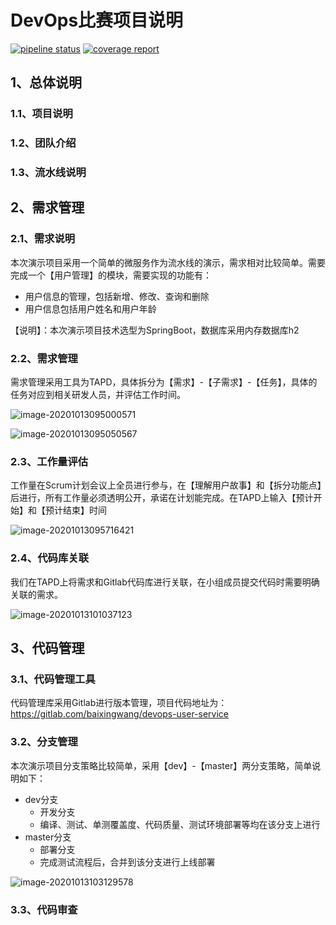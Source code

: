# DevOps比赛项目说明

[![pipeline status](https://gitlab.com/baixingwang/devops-user-service/badges/master/pipeline.svg)](https://gitlab.com/baixingwang/devops-user-service/-/commits/master) [![coverage report](https://gitlab.com/baixingwang/devops-user-service/badges/master/coverage.svg)](https://gitlab.com/baixingwang/devops-user-service/-/commits/master)

## 1、总体说明

### 1.1、项目说明

### 1.2、团队介绍

### 1.3、流水线说明



## 2、需求管理

### 2.1、需求说明

本次演示项目采用一个简单的微服务作为流水线的演示，需求相对比较简单。需要完成一个【用户管理】的模块，需要实现的功能有：

- 用户信息的管理，包括新增、修改、查询和删除
- 用户信息包括用户姓名和用户年龄

【说明】：本次演示项目技术选型为SpringBoot，数据库采用内存数据库h2

### 2.2、需求管理

需求管理采用工具为TAPD，具体拆分为【需求】-【子需求】-【任务】，具体的任务对应到相关研发人员，并评估工作时间。

![image-20201013095000571](https://tva1.sinaimg.cn/large/007S8ZIlgy1gjnguqjvhsj321m0r4qai.jpg)

![image-20201013095050567](https://tva1.sinaimg.cn/large/007S8ZIlgy1gjngvjpuquj31zy0u0dnx.jpg)

### 2.3、工作量评估

工作量在Scrum计划会议上全员进行参与，在【理解用户故事】和【拆分功能点】后进行，所有工作量必须透明公开，承诺在计划能完成。在TAPD上输入【预计开始】和【预计结束】时间

![image-20201013095716421](https://tva1.sinaimg.cn/large/007S8ZIlgy1gjnh29362sj322a0mggro.jpg)

### 2.4、代码库关联

我们在TAPD上将需求和Gitlab代码库进行关联，在小组成员提交代码时需要明确关联的需求。

![image-20201013101037123](https://tva1.sinaimg.cn/large/007S8ZIlgy1gjnhg56ho4j31v20i6tc4.jpg)


## 3、代码管理

### 3.1、代码管理工具

代码管理库采用Gitlab进行版本管理，项目代码地址为：https://gitlab.com/baixingwang/devops-user-service

### 3.2、分支管理

本次演示项目分支策略比较简单，采用【dev】-【master】两分支策略，简单说明如下：

- dev分支
  - 开发分支
  - 编译、测试、单测覆盖度、代码质量、测试环境部署等均在该分支上进行
- master分支
  - 部署分支
  - 完成测试流程后，合并到该分支进行上线部署

![image-20201013103129578](https://tva1.sinaimg.cn/large/007S8ZIlgy1gjni1uh8j8j31j40mydix.jpg)

### 3.3、代码审查

